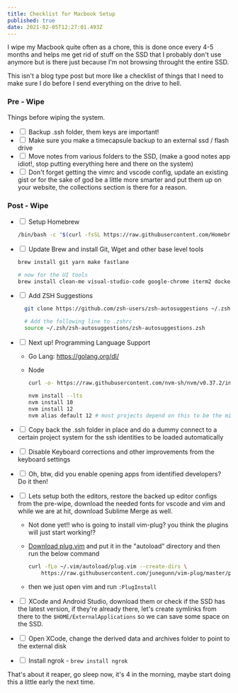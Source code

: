 ```yaml
---
title: Checklist for Macbook Setup
published: true
date: 2021-02-05T12:27:01.493Z
---
```


I wipe my Macbook quite often as a chore, this is done once every 4-5 months and helps me get rid of stuff on the SSD that I probably don't use
anymore but is there just because I'm not browsing throught the entire SSD.

This isn't a blog type post but more like a checklist of things that I need to make sure I do before I send everything on the drive to hell.

### Pre - Wipe

Things before wiping the system.

- <input type="checkbox" class="task-item "/> Backup .ssh folder, them keys are important!
- <input type="checkbox" class="task-item "/> Make sure you make a timecapsule backup to an external ssd / flash drive
- <input type="checkbox" class="task-item "/> Move notes from various folders to the SSD, (make a good notes app idiot!, stop putting everything here
  and there on the system)
- <input type="checkbox" class="task-item "/> Don't forget getting the vimrc and vscode config, update an existing gist or for the sake of god be a
  little more smarter and put them up on your website, the collections section is there for a reason.

### Post - Wipe

- <input type="checkbox" class="task-item "/> Setup Homebrew

  ```sh
  /bin/bash -c "$(curl -fsSL https://raw.githubusercontent.com/Homebrew/install/HEAD/install.sh)"
  ```

- <input type="checkbox" class="task-item "/> Update Brew and install Git, Wget and other base level tools

  ```sh
  brew install git yarn make fastlane

  # now for the UI tools
  brew install clean-me visual-studio-code google-chrome iterm2 docker vlc postgres adoptopenjdk/openjdk/adoptopenjdk8
  ```

- <input type="checkbox" class="task-item "/> Add ZSH Suggestions

  ```sh
    git clone https://github.com/zsh-users/zsh-autosuggestions ~/.zsh/zsh-autosuggestions

    # Add the following line to .zshrc
    source ~/.zsh/zsh-autosuggestions/zsh-autosuggestions.zsh


  ```

- <input type="checkbox" class="task-item "/> Next up! Programming Language Support

  - Go Lang: https://golang.org/dl/

  - Node

    ```sh
    curl -o- https://raw.githubusercontent.com/nvm-sh/nvm/v0.37.2/install.sh | zsh

    nvm install --lts
    nvm install 10
    nvm install 12
    nvm alias default 12 # most projects depend on this to be the min version for me right now
    ```

- <input type="checkbox" class="task-item "/> Copy back the .ssh folder in place and do a dummy connect to a certain project system for the ssh
  identities to be loaded automatically

- <input type="checkbox" class="task-item "/> Disable Keyboard corrections and other improvements from the keyboard settings

- <input type="checkbox" class="task-item "/> Oh, btw, did you enable opening apps from identified developers? Do it then!

- <input type="checkbox" class="task-item "/> Lets setup both the editors, restore the backed up editor configs from the pre-wipe, download the needed
  fonts for vscode and vim and while we are at hit, download Sublime Merge as well.

  - Not done yet!! who is going to install vim-plug? you think the plugins will just start working!?

  - [Download plug.vim](https://raw.githubusercontent.com/junegunn/vim-plug/master/plug.vim) and put it in the "autoload" directory and then run the
    below command

    ```sh
    curl -fLo ~/.vim/autoload/plug.vim --create-dirs \
        https://raw.githubusercontent.com/junegunn/vim-plug/master/plug.vim

    ```

  - then we just open vim and run `:PlugInstall`

- <input type="checkbox" class="task-item "/> XCode and Android Studio, download them or check if the SSD has the latest version, if they're already
  there, let's create symlinks from there to the `$HOME/ExternalApplications` so we can save some space on the SSD.
- <input type="checkbox" class="task-item "/> Open XCode, change the derived data and archives folder to point to the external disk
- <input type="checkbox" class="task-item "/> Install ngrok - `brew install ngrok`

That's about it reaper, go sleep now, it's 4 in the morning, maybe start doing this a little early the next time.
